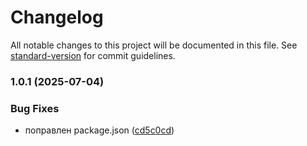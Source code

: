 # Changelog

All notable changes to this project will be documented in this file. See [standard-version](https://github.com/conventional-changelog/standard-version) for commit guidelines.

### 1.0.1 (2025-07-04)


### Bug Fixes

* поправлен package.json ([cd5c0cd](https://github.com/nozloy/sadykoff-cli/commit/cd5c0cdfa21c4632696774ed09ea0ae7e8abee50))
